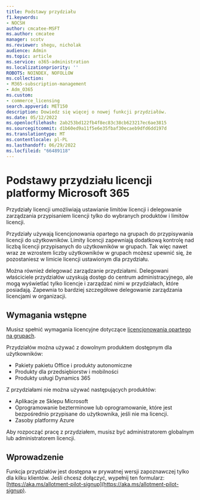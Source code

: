 ```yaml
---
title: Podstawy przydziału
f1.keywords:
- NOCSH
author: cmcatee-MSFT
ms.author: cmcatee
manager: scotv
ms.reviewer: shegu, nicholak
audience: Admin
ms.topic: article
ms.service: o365-administration
ms.localizationpriority: ''
ROBOTS: NOINDEX, NOFOLLOW
ms.collection:
- M365-subscription-management
- Adm_O365
ms.custom:
- commerce_licensing
search.appverid: MET150
description: Dowiedz się więcej o nowej funkcji przydziałów.
ms.date: 05/12/2022
ms.openlocfilehash: 2ab253bd122fb4f8ec83c38cb623217ec6ae3815
ms.sourcegitcommit: d1b60ed9a11f5e6e35fbaf30ecaeb9dfd6dd197d
ms.translationtype: MT
ms.contentlocale: pl-PL
ms.lasthandoff: 06/29/2022
ms.locfileid: "66489118"
---
```

# <a name="microsoft-365-license-allotment-basics"></a>Podstawy przydziału licencji platformy Microsoft 365

Przydziały licencji umożliwiają ustawianie limitów licencji i delegowanie zarządzania przypisaniem licencji tylko do wybranych produktów i limitów licencji.

Przydziały używają licencjonowania opartego na grupach do przypisywania licencji do użytkowników. Limity licencji zapewniają dodatkową kontrolę nad liczbą licencji przypisanych do użytkowników w grupach. Tak więc nawet wraz ze wzrostem liczby użytkowników w grupach możesz upewnić się, że pozostaniesz w limicie licencji ustawionym dla przydziału.

Można również delegować zarządzanie przydziałami. Delegowani właściciele przydziałów uzyskują dostęp do centrum administracyjnego, ale mogą wyświetlać tylko licencje i zarządzać nimi w przydziałach, które posiadają. Zapewnia to bardziej szczegółowe delegowanie zarządzania licencjami w organizacji.

## <a name="prerequisites"></a>Wymagania wstępne

Musisz spełnić wymagania licencyjne dotyczące [licencjonowania opartego na grupach](/azure/active-directory/fundamentals/active-directory-licensing-whatis-azure-portal#licensing-requirements).

Przydziałów można używać z dowolnym produktem dostępnym dla użytkowników:

- Pakiety pakietu Office i produkty autonomiczne
- Produkty dla przedsiębiorstw i mobilności
- Produkty usługi Dynamics 365

Z przydziałami nie można używać następujących produktów:

- Aplikacje ze Sklepu Microsoft
- Oprogramowanie bezterminowe lub oprogramowanie, które jest bezpośrednio przypisane do użytkownika, jeśli nie ma licencji.
- Zasoby platformy Azure

Aby rozpocząć pracę z przydziałem, musisz być administratorem globalnym lub administratorem licencji.

## <a name="getting-started"></a>Wprowadzenie

Funkcja przydziałów jest dostępna w prywatnej wersji zapoznawczej tylko dla kilku klientów. Jeśli chcesz dołączyć, wypełnij ten formularz: [https://aka.ms/allotment-pilot-signup](https://aka.ms/allotment-pilot-signup).